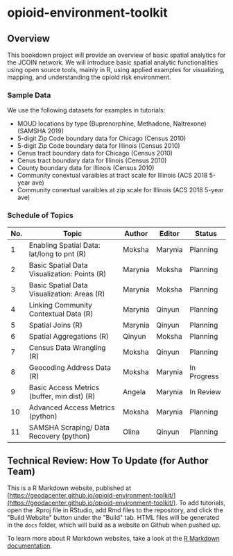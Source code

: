 # opioid-environment-toolkit

## Overview
This bookdown project will provide an overview of basic spatial analytics for the JCOIN network. We will introduce basic spatial analytic functionalities using open source tools, mainly in R, using applied examples for visualizing, mapping, and understanding the opioid risk environment. 

### Sample Data
We use the following datasets for examples in tutorials:
- MOUD locations by type (Buprenorphine, Methadone, Naltrexone) (SAMSHA 2019)
- 5-digit Zip Code boundary data for Chicago (Census 2010)
- 5-digit Zip Code boundary data for Illinois (Census 2010)
- Cenus tract boundary data for Chicago (Census 2010)
- Cenus tract boundary data for Illinois (Census 2010)
- County boundary data for Illinois (Census 2010)
- Community conextual varaibles at tract scale for Illinois (ACS 2018 5-year ave)
- Community conextual varaibles at zip scale for Illinois (ACS 2018 5-year ave)


### Schedule of Topics

| No. | Topic | Author | Editor | Status  |
|---|---|---|---|---|
| 1 | Enabling Spatial Data: lat/long to pnt (R) | Moksha | Marynia  | Planning  |
| 2 | Basic Spatial Data Visualization: Points (R) | Marynia  | Moksha  | Planning  |
| 3 | Basic Spatial Data Visualization: Areas (R)  | Marynia  | Moksha  | Planning  |
| 4 | Linking Community Contextual Data (R)  | Marynia  | Qinyun  |  Planning |
| 5 | Spatial Joins (R) | Marynia  | Qinyun  | Planning  |
| 6 | Spatial Aggregations (R) | Qinyun | Moksha  |  Planning |
| 7 | Census Data Wrangling (R) |  Moksha |  Qinyun | Planning  |
| 8 | Geocoding Address Data (R) | Moksha  | Marynia | In Progress  |
| 9 | Basic Access Metrics (buffer, min dist) (R) | Angela  | Marynia  | In Review  |
| 10 | Advanced Access Metrics (python) | Moksha  | Marynia |  Planning |
| 11 | SAMSHA Scraping/ Data Recovery (python)  | Olina  | Qinyun  | Planning  |

## Technical Review: How To Update (for Author Team)
This is a R Markdown website, published at [https://geodacenter.github.io/opioid-environment-toolkit/](https://geodacenter.github.io/opioid-environment-toolkit/). To add tutorials, open the .Rproj file in RStudio, add Rmd files to the repository, and click the "Build Website" button under the "Build" tab. HTML files will be generated in the `docs` folder, which will build as a website on Github when pushed up.

To learn more about R Markdown websites, take a look at the [R Markdown documentation](https://bookdown.org/yihui/rmarkdown/rmarkdown-site.html).
